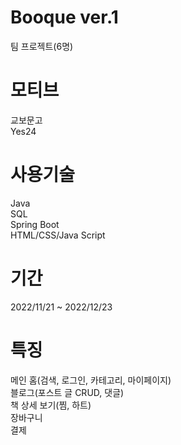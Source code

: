 # Booque ver.1
팀 프로젝트(6명)
# 모티브
교보문고 </br>
Yes24
# 사용기술
Java </br>
SQL </br>
Spring Boot </br>
HTML/CSS/Java Script
# 기간
2022/11/21 ~ 2022/12/23 </br>
# 특징
메인 홈(검색, 로그인, 카테고리, 마이페이지) </br>
블로그(포스트 글 CRUD, 댓글) </br>
책 상세 보기(찜, 하트) </br>
장바구니 </br>
결제

